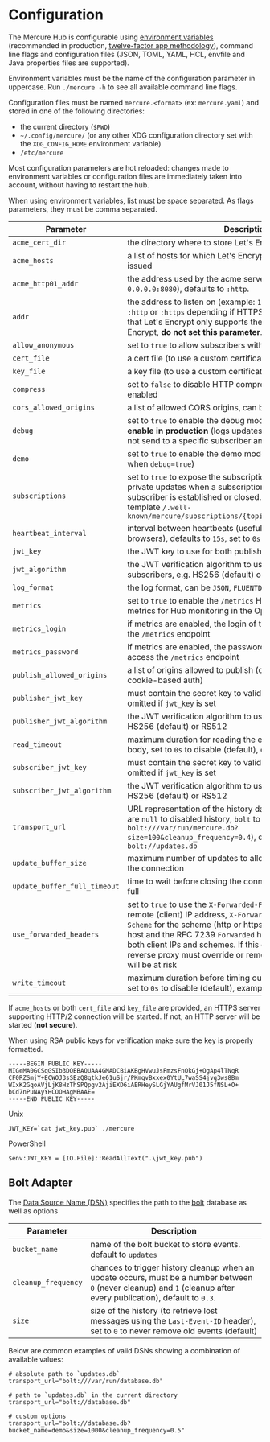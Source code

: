 # Configuration

The Mercure Hub is configurable using [environment variables](https://en.wikipedia.org/wiki/Environment_variable) (recommended in production, [twelve-factor app methodology](https://12factor.net/)), command line flags and configuration files (JSON, TOML, YAML, HCL, envfile and Java properties files are supported).

Environment variables must be the name of the configuration parameter in uppercase.
Run `./mercure -h` to see all available command line flags.

Configuration files must be named `mercure.<format>` (ex: `mercure.yaml`) and stored in one of the following directories:

* the current directory (`$PWD`)
* `~/.config/mercure/` (or any other XDG configuration directory set with the `XDG_CONFIG_HOME` environment variable)
* `/etc/mercure`

Most configuration parameters are hot reloaded: changes made to environment variables or configuration files are immediately taken into account, without having to restart the hub.

When using environment variables, list must be space separated. As flags parameters, they must be comma separated.

| Parameter                    | Description                                                                                                                                                                                                                                                                                                                                                                                                                                                      |
|------------------------------|------------------------------------------------------------------------------------------------------------------------------------------------------------------------------------------------------------------------------------------------------------------------------------------------------------------------------------------------------------------------------------------------------------------------------------------------------------------|
| `acme_cert_dir`              | the directory where to store Let's Encrypt certificates                                                                                                                                                                                                                                                                                                                                                                                                          |
| `acme_hosts`                 | a list of hosts for which Let's Encrypt certificates must be issued                                                                                                                                                                                                                                                                                                                                                                                              |
| `acme_http01_addr`           | the address used by the acme server to listen on (example: `0.0.0.0:8080`), defaults to `:http`.                                                                                                                                                                                                                                                                                                                                                                 |
| `addr`                       | the address to listen on (example: `127.0.0.1:3000`, defaults to `:http` or `:https` depending if HTTPS is enabled or not). Note that Let's Encrypt only supports the default port: to use Let's Encrypt, **do not set this parameter**.                                                                                                                                                                                                                         |
| `allow_anonymous`            | set to `true` to allow subscribers with no valid JWT to connect                                                                                                                                                                                                                                                                                                                                                                                                  |
| `cert_file`                  | a cert file (to use a custom certificate)                                                                                                                                                                                                                                                                                                                                                                                                                        |
| `key_file`                   | a key file (to use a custom certificate)                                                                                                                                                                                                                                                                                                                                                                                                                         |
| `compress`                   | set to `false` to disable HTTP compression support, defaults to enabled                                                                                                                                                                                                                                                                                                                                                                                          |
| `cors_allowed_origins`       | a list of allowed CORS origins, can be `*` for all                                                                                                                                                                                                                                                                                                                                                                                                               |
| `debug`                      | set to `true` to enable the debug mode, **dangerous, don't enable in production** (logs updates' content, why an update is not send to a specific subscriber and recovery stack traces)                                                                                                                                                                                                                                                                          |
| `demo`                       | set to `true` to enable the demo mode (automatically enabled when `debug=true`)                                                                                                                                                                                                                                                                                                                                                                                  |
| `subscriptions`     | set to `true` to expose the subscription web API and dispatch private updates when a subscription between the Hub and a subscriber is established or closed. The topic follows the template `/.well-known/mercure/subscriptions/{topicSelector}/{subscriberID}` |
| `heartbeat_interval`         | interval between heartbeats (useful with some proxies, and old browsers), defaults to `15s`, set to `0s` to disable                                                                                                                                                                                                                                                                                                                                              |
| `jwt_key`                    | the JWT key to use for both publishers and subscribers                                                                                                                                                                                                                                                                                                                                                                                                           |
| `jwt_algorithm`              | the JWT verification algorithm to use for both publishers and subscribers, e.g. HS256 (default) or RS512                                                                                                                                                                                                                                                                                                                                                         |
| `log_format`                 | the log format, can be `JSON`, `FLUENTD` or `TEXT` (default)                                                                                                                                                                                                                                                                                                                                                                                                     |
| `metrics`                    | set to `true` to enable the `/metrics` HTTP endpoint. Provide metrics for Hub monitoring in the OpenMetrics format                                                                                                                                                                                                                                                                                                                                               |
| `metrics_login`              | if metrics are enabled, the login of the allowed user to access the `/metrics` endpoint                                                                                                                                                                                                                                                                                                                                                                          |
| `metrics_password`           | if metrics are enabled, the password of the allowed user to access the `/metrics` endpoint                                                                                                                                                                                                                                                                                                                                                                       |
| `publish_allowed_origins`    | a list of origins allowed to publish (only applicable when using cookie-based auth)                                                                                                                                                                                                                                                                                                                                                                              |
| `publisher_jwt_key`          | must contain the secret key to valid publishers' JWT, can be omitted if `jwt_key` is set                                                                                                                                                                                                                                                                                                                                                                         |
| `publisher_jwt_algorithm`    | the JWT verification algorithm to use for publishers, e.g. HS256 (default) or RS512                                                                                                                                                                                                                                                                                                                                                                              |
| `read_timeout`               | maximum duration for reading the entire request, including the body, set to `0s` to disable (default), example: `2m`                                                                                                                                                                                                                                                                                                                                             |
| `subscriber_jwt_key`         | must contain the secret key to valid subscribers' JWT, can be omitted if `jwt_key` is set                                                                                                                                                                                                                                                                                                                                                                        |
| `subscriber_jwt_algorithm`   | the JWT verification algorithm to use for subscribers, e.g. HS256 (default) or RS512                                                                                                                                                                                                                                                                                                                                                                             |
| `transport_url`              | URL representation of the history database. Provided database are `null` to disabled history, `bolt` to use [bbolt](https://github.com/etcd-io/bbolt) (example `bolt:///var/run/mercure.db?size=100&cleanup_frequency=0.4`), defaults to `bolt://updates.db`                                                                                                                                                                                                     |
| `update_buffer_size`         | maximum number of updates to allow buffering before closing the connection                                                                                                                                                                                                                                                                                                                                                                                       |
| `update_buffer_full_timeout` | time to wait before closing the connection after the buffer is full                                                                                                                                                                                                                                                                                                                                                                                              |
| `use_forwarded_headers`      | set to `true` to use the `X-Forwarded-For`, and `X-Real-IP` for the remote (client) IP address, `X-Forwarded-Proto` or `X-Forwarded-Scheme` for the scheme (http or https), `X-Forwarded-Host` for the host and the RFC 7239 `Forwarded` header, which may include both client IPs and schemes. If this option is enabled, the reverse proxy must override or remove these headers or you will be at risk                                                        |
| `write_timeout`              | maximum duration before timing out writes of the response, set to `0s` to disable (default), example: `2m`                                                                                                                                                                                                                                                                                                                                                       |

If `acme_hosts` or both `cert_file` and `key_file` are provided, an HTTPS server supporting HTTP/2 connection will be started.
If not, an HTTP server will be started (**not secure**).

When using RSA public keys for verification make sure the key is properly formatted.

```
-----BEGIN PUBLIC KEY-----
MIGeMA0GCSqGSIb3DQEBAQUAA4GMADCBiAKBgHVwuJsFmzsFnOkGj+OgAp4lTNqR
CF0RZSmjY+ECWOJ3sSEzQ8qtkJe61uSjr/PKmqvBxxex0YtUL7waSS4jvq3ws8Bm
WIxK2GqoAVjLjK8HzThSPQpgv2AjiEXD6iAERHeySLGjYAUgfMrVJ01J5fNSL+O+
bCd7nPuNAyYHCOOHAgMBAAE=
-----END PUBLIC KEY-----
```

Unix

```
JWT_KEY=`cat jwt_key.pub` ./mercure
```

PowerShell

```
$env:JWT_KEY = [IO.File]::ReadAllText(".\jwt_key.pub")
```

## Bolt Adapter

The [Data Source Name (DSN)](https://en.wikipedia.org/wiki/Data_source_name) specifies the path to the [bolt](https://github.com/etcd-io/bbolt) database as well as options

| Parameter           | Description
|---------------------|----------------------------------------------------------------------------------------------------------------------------------------------------------------------------------|
| `bucket_name`       | name of the bolt bucket to store events. default to `updates`                                                                                                                    |
| `cleanup_frequency` | chances to trigger history cleanup when an update occurs, must be a number between `0` (never cleanup) and `1` (cleanup after every publication), default to `0.3`. |
| `size`              | size of the history (to retrieve lost messages using the `Last-Event-ID` header), set to `0` to never remove old events (default)                                                |

Below are common examples of valid DSNs showing a combination of available values:

    # absolute path to `updates.db`
    transport_url="bolt:///var/run/database.db"

    # path to `updates.db` in the current directory
    transport_url="bolt://database.db"

    # custom options
    transport_url="bolt://database.db?bucket_name=demo&size=1000&cleanup_frequency=0.5"

